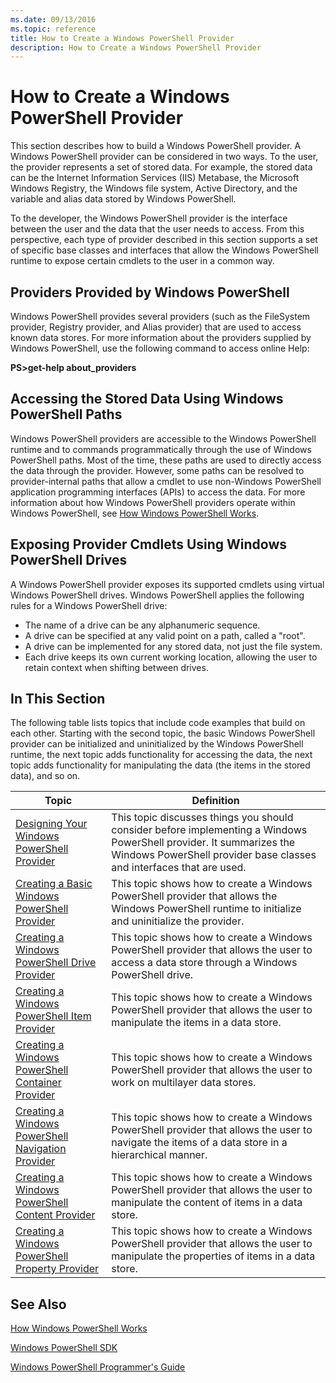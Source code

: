 ```yaml
---
ms.date: 09/13/2016
ms.topic: reference
title: How to Create a Windows PowerShell Provider
description: How to Create a Windows PowerShell Provider
---
```

# How to Create a Windows PowerShell Provider

This section describes how to build a Windows PowerShell provider. A Windows PowerShell provider can
be considered in two ways. To the user, the provider represents a set of stored data. For example,
the stored data can be the Internet Information Services (IIS) Metabase, the Microsoft Windows
Registry, the Windows file system, Active Directory, and the variable and alias data stored by
Windows PowerShell.

To the developer, the Windows PowerShell provider is the interface between the user and the data
that the user needs to access. From this perspective, each type of provider described in this
section supports a set of specific base classes and interfaces that allow the Windows PowerShell
runtime to expose certain cmdlets to the user in a common way.

## Providers Provided by Windows PowerShell

Windows PowerShell provides several providers (such as the FileSystem provider, Registry provider,
and Alias provider) that are used to access known data stores. For more information about the
providers supplied by Windows PowerShell, use the following command to access online Help:

**PS>get-help about_providers**

## Accessing the Stored Data Using Windows PowerShell Paths

Windows PowerShell providers are accessible to the Windows PowerShell runtime and to commands
programmatically through the use of Windows PowerShell paths. Most of the time, these paths are used
to directly access the data through the provider. However, some paths can be resolved to
provider-internal paths that allow a cmdlet to use non-Windows PowerShell application programming
interfaces (APIs) to access the data. For more information about how Windows PowerShell providers
operate within Windows PowerShell, see
[How Windows PowerShell Works](/previous-versions/ms714658(v=vs.85)).

## Exposing Provider Cmdlets Using Windows PowerShell Drives

A Windows PowerShell provider exposes its supported cmdlets using virtual Windows PowerShell drives.
Windows PowerShell applies the following rules for a Windows PowerShell drive:

- The name of a drive can be any alphanumeric sequence.
- A drive can be specified at any valid point on a path, called a "root".
- A drive can be implemented for any stored data, not just the file system.
- Each drive keeps its own current working location, allowing the user to retain context when
  shifting between drives.

## In This Section

The following table lists topics that include code examples that build on each other. Starting with
the second topic, the basic Windows PowerShell provider can be initialized and uninitialized by the
Windows PowerShell runtime, the next topic adds functionality for accessing the data, the next topic
adds functionality for manipulating the data (the items in the stored data), and so on.

|                                                    Topic                                                    |                                                                                         Definition                                                                                          |
| ----------------------------------------------------------------------------------------------------------- | ------------------------------------------------------------------------------------------------------------------------------------------------------------------------------------------- |
| [Designing Your Windows PowerShell Provider](./designing-your-windows-powershell-provider.md)               | This topic discusses things you should consider before implementing a Windows PowerShell provider. It summarizes the Windows PowerShell provider base classes and interfaces that are used. |
| [Creating a Basic Windows PowerShell Provider](./creating-a-basic-windows-powershell-provider.md)           | This topic shows how to create a Windows PowerShell provider that allows the Windows PowerShell runtime to initialize and uninitialize the provider.                                        |
| [Creating a Windows PowerShell Drive Provider](./creating-a-windows-powershell-drive-provider.md)           | This topic shows how to create a Windows PowerShell provider that allows the user to access a data store through a Windows PowerShell drive.                                                |
| [Creating a Windows PowerShell Item Provider](./creating-a-windows-powershell-item-provider.md)             | This topic shows how to create a Windows PowerShell provider that allows the user to manipulate the items in a data store.                                                                  |
| [Creating a Windows PowerShell Container Provider](./creating-a-windows-powershell-container-provider.md)   | This topic shows how to create a Windows PowerShell provider that allows the user to work on multilayer data stores.                                                                        |
| [Creating a Windows PowerShell Navigation Provider](./creating-a-windows-powershell-navigation-provider.md) | This topic shows how to create a Windows PowerShell provider that allows the user to navigate the items of a data store in a hierarchical manner.                                           |
| [Creating a Windows PowerShell Content Provider](./creating-a-windows-powershell-content-provider.md)       | This topic shows how to create a Windows PowerShell provider that allows the user to manipulate the content of items in a data store.                                                       |
| [Creating a Windows PowerShell Property Provider](./creating-a-windows-powershell-property-provider.md)     | This topic shows how to create a Windows PowerShell provider that allows the user to manipulate the properties of items in a data store.                                                    |

## See Also

[How Windows PowerShell Works](/previous-versions/ms714658(v=vs.85))

[Windows PowerShell SDK](../windows-powershell-reference.md)

[Windows PowerShell Programmer's Guide](./windows-powershell-programmer-s-guide.md)
